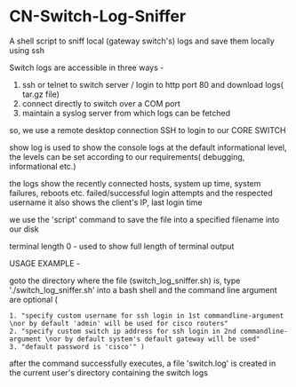 # CN-Switch-Log-Sniffer
A shell script to sniff local (gateway switch's) logs and save them locally using ssh

Switch logs are accessible in three ways -
1. ssh or telnet to switch server / login to http port 80 and download logs( tar.gz file)
2. connect directly to switch over a COM port
3. maintain a syslog server from which logs can be fetched

so, we use a remote desktop connection SSH to login to our CORE SWITCH 

show log is used to show the console logs at the default informational level, the levels can be set according to our requirements( debugging, informational etc.)

the logs show the recently connected hosts, system up time, system failures, reboots etc. failed/successful login attempts and the respected username
it also shows the client's IP, last login time

we use the 'script' command to save the file into a specified filename into our disk

terminal length 0 - used to show full length of terminal output

USAGE EXAMPLE - 

goto the directory where the file (switch_log_sniffer.sh) is,
type './switch_log_sniffer.sh' into a bash shell and the command line argument are optional (

	1. "specify custom username for ssh login in 1st commandline-argument \nor by default 'admin' will be used for cisco routers"
	2. "specify custom switch ip address for ssh login in 2nd commandline-argument \nor by default system's default gateway will be used"
	3. "default password is 'cisco'" )

after the command successfully executes, a file 'switch.log' is created in the current user's directory containing the switch logs
